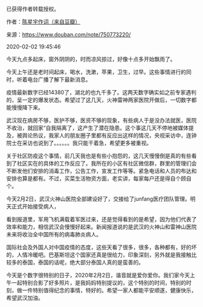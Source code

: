 已获得作者转载授权。


作者：[陈星宇作词（来自豆瓣）](https://www.douban.com/people/chenxingyu2009/)


来源：https://www.douban.com/note/750773220/


2020-02-02 19:45:46


今天九点多起床，窗外阴阴的，时而凉风掠过，好像十点多开始飘雨了。  

今天上午还是老时间起床，喝水，洗漱，苹果，卫生，过早。这些事情进行的同时，听着电台广播了解下最新消息。  

疫情最新数字已经14380了，湖北的也九千多了。这两天数字确实如之前专家遇判的，呈一定的爆发状态。希望过了这几天，火神雷神两家医院开做后，一切数字都能慢慢降下来。  

武汉现在病房不够，医护不够，医资不够的现象，有些病人于是没办法就医，医院不收治，就回家“自我隔离了，这产生了潜在隐患。这个事这几天不停地被媒体提及，被舆论热议，我家人的朋友圈子里都有反应出这样的情况，央视采访中，连钟院士在采访也说到了。。。。。。我只能干着急，希望更多被重视。  

关于社区防疫这个事情，前几天我也是有些小抱怨的，这几天慢慢倒是真的有些看到了社区实在的具体的工作反应了。我所在的小区有社区微信群，群里的管理们会不断发他们安排的消毒工作，公告工作，宣发工作等等。紧急电话和人员的布达和安排也算是都有。不过，买菜生活物资方面，老实讲，每家每户还是得自个顾自个。  

今天2月2日，武汉火神山医院全部建设好了，交接给了junfang医疗团队管理。明天正式开始接受病人，  

看到报道里，军用飞机满载着军医过来，还是觉得看到的是希望，因为他们代表了效率和能力，相信武汉会慢慢好起来。新闻报道说的是武汉的火神山和雷神山医院未来将收治全中国所有的病毒肺炎病人。  

国际社会及外国人对中国疫情的态度，这些天看了很多，很多，各种都有，好的坏的，人情冷暖吧。巴基斯坦这个国家还真是很给力，印象深刻，另外就是我接触比较多的泰国，泰国的话呢，绝大部分泰国人真的是蛮善的。  

今天是个数字很特别的日子，2020年2月2日，谐音就是爱你爱你。我们家今天上午一起特别合影了好多照片，是我妈妈特别提议的，这个特别的时间，特别的时刻，做一件特别值得纪念的事情，特好的。希望一家人都能平安顺遂，健康快乐，希望武汉加油。  

